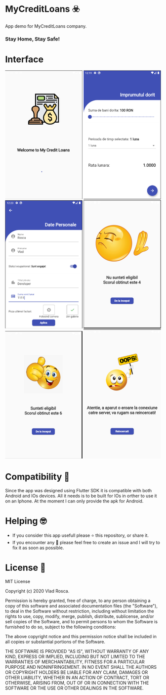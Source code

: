 # MyCreditLoans :biohazard:
App demo for MyCreditLoans company.
### Stay Home, Stay Safe!

# Interface
<img src="https://raw.githubusercontent.com/VladRoscaDev/my_credit_loans/master/images/1.png" width="250">
<img src="https://raw.githubusercontent.com/VladRoscaDev/my_credit_loans/master/images/2.png" width="250">
<img src="https://raw.githubusercontent.com/VladRoscaDev/my_credit_loans/master/images/3.png" width="250">
<img src="https://raw.githubusercontent.com/VladRoscaDev/my_credit_loans/master/images/4.png" width="250">
<img src="https://raw.githubusercontent.com/VladRoscaDev/my_credit_loans/master/images/5.png" width="250">
<img src="https://raw.githubusercontent.com/VladRoscaDev/my_credit_loans/master/images/6.png" width="250">



# Compatibility :iphone:
Since the app was designed using Flutter SDK it is compatible with both Android and IOs devices. All it needs is to be built for IOs in orther to use it on an Iphone.
At the moment I can only provide the apk for Android. 
 
 

# Helping :nerd_face:
- If you consider this app usefull please :star: this repository, or share it.
- If you encounter any :bug: please feel free to create an issue and I will try to fix it as soon as possible.


# License :scroll:
MIT License

Copyright (c) 2020 Vlad Rosca.

Permission is hereby granted, free of charge, to any person obtaining a copy
of this software and associated documentation files (the "Software"), to deal
in the Software without restriction, including without limitation the rights
to use, copy, modify, merge, publish, distribute, sublicense, and/or sell
copies of the Software, and to permit persons to whom the Software is
furnished to do so, subject to the following conditions:

The above copyright notice and this permission notice shall be included in all
copies or substantial portions of the Software.

THE SOFTWARE IS PROVIDED "AS IS", WITHOUT WARRANTY OF ANY KIND, EXPRESS OR
IMPLIED, INCLUDING BUT NOT LIMITED TO THE WARRANTIES OF MERCHANTABILITY,
FITNESS FOR A PARTICULAR PURPOSE AND NONINFRINGEMENT. IN NO EVENT SHALL THE
AUTHORS OR COPYRIGHT HOLDERS BE LIABLE FOR ANY CLAIM, DAMAGES OR OTHER
LIABILITY, WHETHER IN AN ACTION OF CONTRACT, TORT OR OTHERWISE, ARISING FROM,
OUT OF OR IN CONNECTION WITH THE SOFTWARE OR THE USE OR OTHER DEALINGS IN THE
SOFTWARE.
